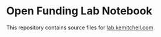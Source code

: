 # Open Funding Lab Notebook

This repository contains source files for [lab.kemitchell.com](https://lab.kemitchell.com).
